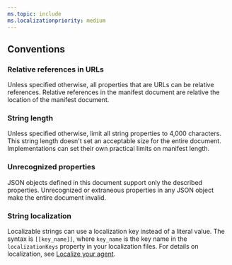 ```yaml
---
ms.topic: include
ms.localizationpriority: medium
---
```


<!-- markdownlint-disable MD041 -->

## Conventions

### Relative references in URLs

Unless specified otherwise, all properties that are URLs can be relative references. Relative references in the manifest document are relative the location of the manifest document.

### String length

Unless specified otherwise, limit all string properties to 4,000 characters. This string length doesn't set an acceptable size for the entire document. Implementations can set their own practical limits on manifest length.

### Unrecognized properties

JSON objects defined in this document support only the described properties. Unrecognized or extraneous properties in any JSON object make the entire document invalid.

### String localization

Localizable strings can use a localization key instead of a literal value. The syntax is `[[key_name]]`, where `key_name` is the key name in the `localizationKeys` property in your localization files. For details on localization, see [Localize your agent](../localize-agents.md).
